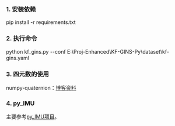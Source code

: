 ### 1. 安装依赖
pip install -r requirements.txt

### 2. 执行命令
<!-- E:\Proj-Enhanced\KF-GINS-Py\dataset\kf-gins.yaml -->
python kf_gins.py --conf E:\Proj-Enhanced\KF-GINS-Py\dataset\kf-gins.yaml

### 3. 四元数的使用
numpy-quaternion：[博客资料](https://zhuanlan.zhihu.com/p/689852820)

### 4. py_IMU
主要参考[py_IMU项目](https://github.com/Dennissy23/py_IMU)。
